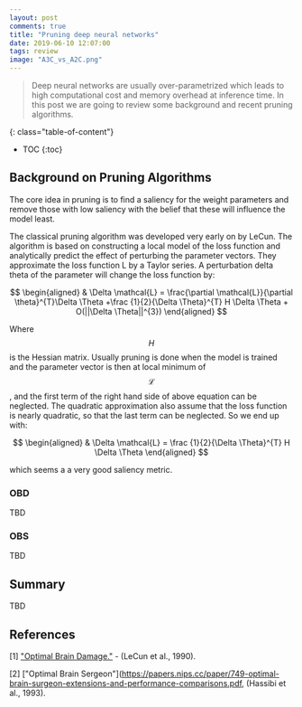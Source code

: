```yaml
---
layout: post
comments: true
title: "Pruning deep neural networks"
date: 2019-06-10 12:07:00
tags: review
image: "A3C_vs_A2C.png"
---
```


> Deep neural networks are usually over-parametrized which leads to high computational cost and memory overhead at inference time. In this post we are going to review some background and recent pruning algorithms.

<!--more-->

{: class="table-of-content"}
* TOC
{:toc}

## Background on Pruning Algorithms

The core idea in pruning is to find a saliency for the weight parameters and remove those with low saliency with the belief that these will influence the model least.

The classical pruning algorithm was developed very early on by LeCun. The algorithm is based on constructing a local model of the loss function and analytically predict the effect of perturbing the parameter vectors. They approximate the loss function L by a Taylor series. A perturbation delta theta of the parameter will change the loss function by: 

$$
\begin{aligned}
& \Delta \mathcal{L} =  \frac{\partial \mathcal{L}}{\partial \theta}^{T}\Delta \Theta +\frac {1}{2}{\Delta \Theta}^{T} H \Delta \Theta + O(||\Delta \Theta||^{3})
\end{aligned}
$$

Where $$H$$ is the Hessian matrix. Usually pruning is done when the model is trained and the parameter vector is then at local minimum of $$\mathcal{L}$$, and the first term of the right hand side of above equation can be neglected. The quadratic approximation also assume that the loss function is nearly quadratic, so that the last term can be neglected. So we end up with: 

$$
\begin{aligned}
& \Delta \mathcal{L} = \frac {1}{2}{\Delta \Theta}^{T} H \Delta \Theta
\end{aligned}
$$

which seems a  a very good saliency metric.

### OBD
TBD
### OBS
TBD


## Summary

TBD


## References

[1] ["Optimal Brain Damage."](http://yann.lecun.com/exdb/publis/pdf/lecun-90b.pdf) - (LeCun et al., 1990).

[2] ["Optimal Brain Sergeon"](https://papers.nips.cc/paper/749-optimal-brain-surgeon-extensions-and-performance-comparisons.pdf,  (Hassibi et al., 1993).
